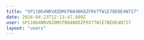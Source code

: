 ```yaml
---
title: "SP11064NRV0ZDMCPB84BKDZFRV7TW1E7BE0E4N727"
date: 2024-04-23T12:13:47.899Z
user: SP11064NRV0ZDMCPB84BKDZFRV7TW1E7BE0E4N727
layout: "users"
---
```

    